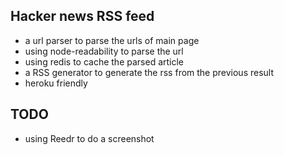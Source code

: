 ## Hacker news RSS feed
* a url parser to parse the urls of main page
* using node-readability to parse the url
* using redis to cache the parsed article
* a RSS generator to generate the rss from the previous result
* heroku friendly


## TODO
* using Reedr to do a screenshot
